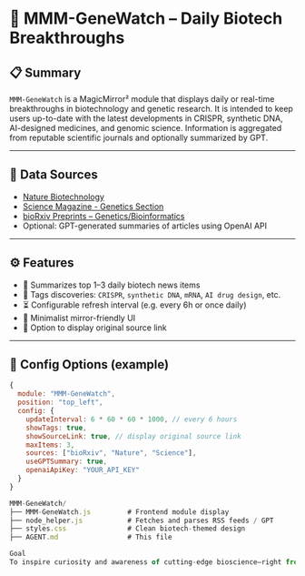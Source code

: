 # 🧬 MMM-GeneWatch – Daily Biotech Breakthroughs

## 📋 Summary

`MMM-GeneWatch` is a MagicMirror² module that displays daily or real-time breakthroughs in biotechnology and genetic research. It is intended to keep users up-to-date with the latest developments in CRISPR, synthetic DNA, AI-designed medicines, and genomic science. Information is aggregated from reputable scientific journals and optionally summarized by GPT.

---

## 📡 Data Sources

- [Nature Biotechnology](https://www.nature.com/nbt/)
- [Science Magazine - Genetics Section](https://www.science.org/)
- [bioRxiv Preprints – Genetics/Bioinformatics](https://www.biorxiv.org/)
- Optional: GPT-generated summaries of articles using OpenAI API

---

## ⚙️ Features

- 🧠 Summarizes top 1–3 daily biotech news items
- 🧬 Tags discoveries: `CRISPR`, `synthetic DNA`, `mRNA`, `AI drug design`, etc.
- ⏳ Configurable refresh interval (e.g. every 6h or once daily)
- 📜 Minimalist mirror-friendly UI
- 🔗 Option to display original source link

---

## 🧰 Config Options (example)

```js
{
  module: "MMM-GeneWatch",
  position: "top_left",
  config: {
    updateInterval: 6 * 60 * 60 * 1000, // every 6 hours
    showTags: true,
    showSourceLink: true, // display original source link
    maxItems: 3,
    sources: ["bioRxiv", "Nature", "Science"],
    useGPTSummary: true,
    openaiApiKey: "YOUR_API_KEY"
  }
}

MMM-GeneWatch/
├── MMM-GeneWatch.js         # Frontend module display
├── node_helper.js           # Fetches and parses RSS feeds / GPT
├── styles.css               # Clean biotech-themed design
├── AGENT.md                 # This file

Goal
To inspire curiosity and awareness of cutting-edge bioscience—right from your mirror.
